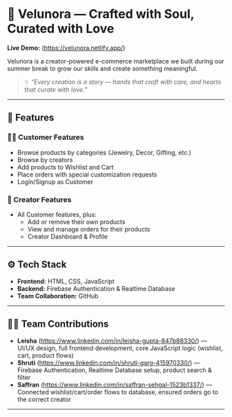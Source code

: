 # 🌿 Velunora — Crafted with Soul, Curated with Love

**Live Demo:** (https://velunora.netlify.app/)

Velunora is a creator-powered e-commerce marketplace we built during our summer break to grow our skills and create something meaningful.

> ✨ *“Every creation is a story — hands that craft with care, and hearts that curate with love.”*
---

## 📌 Features

### 👩‍💼 Customer Features
- Browse products by categories (Jewelry, Decor, Gifting, etc.)
- Browse by creators
- Add products to Wishlist and Cart
- Place orders with special customization requests
- Login/Signup as Customer

### 🎨 Creator Features
- All Customer features, plus:
  - Add or remove their own products
  - View and manage orders for their products
  - Creator Dashboard & Profile

---

## ⚙️ Tech Stack

- **Frontend:** HTML, CSS, JavaScript
- **Backend:** Firebase Authentication & Realtime Database
- **Team Collaboration:** GitHub

---

## 👩‍💻 Team Contributions

- **Leisha** (https://www.linkedin.com/in/leisha-gupta-847b88330/) — UI/UX design, full frontend development, core JavaScript logic (wishlist, cart, product flows)
- **Shruti** (https://www.linkedin.com/in/shruti-garg-415970330/) — Firebase Authentication, Realtime Database setup, product search & filter
- **Saffran** (https://www.linkedin.com/in/saffran-sehgal-1523b1337/) — Connected wishlist/cart/order flows to database, ensured orders go to the correct creator

---
